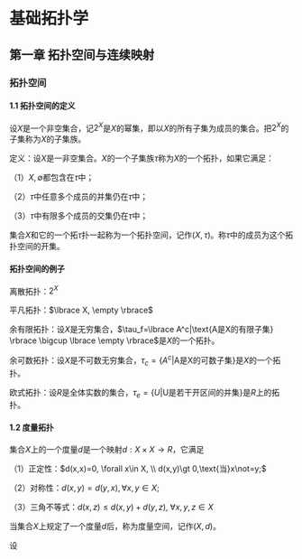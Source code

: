 # 基础拓扑学

## 第一章 拓扑空间与连续映射

### 拓扑空间

#### 1.1 拓扑空间的定义

设$X$是一个非空集合，记$2^X$是$X$的幂集，即以$X$的所有子集为成员的集合。把$2^X$的子集称为$X$的子集族。

定义：设$X$是一非空集合。$X$的一个子集族$\tau$称为$X$的一个拓扑，如果它满足：

（1）$X,\emptyset$都包含在$\tau$中；

（2）$\tau$中任意多个成员的并集仍在$\tau$中；

（3）$\tau$中有限多个成员的交集仍在$\tau$中；

集合$X$和它的一个拓$\tau$扑一起称为一个拓扑空间，记作$(X, \tau)$。称$\tau$中的成员为这个拓扑空间的开集。



#### 拓扑空间的例子

离散拓扑：$2^X$

平凡拓扑：$\lbrace X, \empty \rbrace$ 	

余有限拓扑：设$X$是无穷集合，$\tau_f=\lbrace A^c|\text{A是X的有限子集} \rbrace \bigcup \lbrace \empty \rbrace$是$X$的一个拓扑。

余可数拓扑：设$X$是不可数无穷集合，$\tau_c=\lbrace A^c|\text{A是X的可数子集} \rbrace$是$X$的一个拓扑。

欧式拓扑：设$R$是全体实数的集合，$\tau_e=\lbrace U|\text{U是若干开区间的并集} \rbrace$是$R$上的拓扑。

#### 1.2 度量拓扑

集合$X$上的一个度量$d$是一个映射$d:X\times X\to R$，它满足

（1）正定性：$d(x,x)=0, \forall x\in X, \\ d(x,y)\gt 0,\text{当}x\not=y;$

（2）对称性：$d(x,y)=d(y,x), \forall x, y \in X$;

（3）三角不等式：$d(x,z)\le d(x,y) + d(y,z),\;\forall x,y,z\in X$

当集合$X$上规定了一个度量$d$后，称为度量空间，记作$(X,d)$。



设

